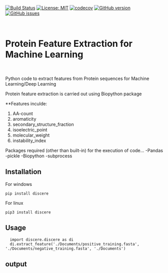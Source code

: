 [![Build Status](https://travis-ci.org/jithin8mathew/Protein-feature-extraction.svg?branch=master)](https://travis-ci.org/jithin8mathew/Protein-feature-extraction)
[![License: MIT](https://img.shields.io/badge/License-MIT-yellow.svg)](https://opensource.org/licenses/MIT)
[![codecov](https://codecov.io/gh/jithin8mathew/Protein-feature-extraction/branch/master/graph/badge.svg)](https://codecov.io/gh/jithin8mathew/Protein-feature-extraction)
[![GitHub version](https://badge.fury.io/gh/jithin8mathew%2FProtein-feature-extraction.svg)](https://badge.fury.io/gh/jithin8mathew%2FProtein-feature-extraction)
[![GitHub issues](https://img.shields.io/github/issues/jithin8mathew/Protein-feature-extraction)](https://github.com/jithin8mathew/Protein-feature-extraction/issues)

<br>

# Protein Feature Extraction for Machine Learning
<br>

Python code to extract features from Protein sequences for Machine Learning/Deep Learning

Protein feature extraction is carried out using Biopython package

**Features inculde:
1. AA-count
2. aromaticity
3. secondary_structure_fraction
4. isoelectric_point
5. molecular_weight
6. instability_index

Packages required (other than built-in) for the execution of code...
-Pandas
-pickle
-Biopython
-subprocess

## Installation
For windows
```
pip install discere
```
For linux
```
pip3 install discere
```

## Usage

```
  import discere.discere as di
  di.extract_feature('./Documents/positive_training.fasta', './Documents/negative_training.fasta', './Documents')
```

## output
